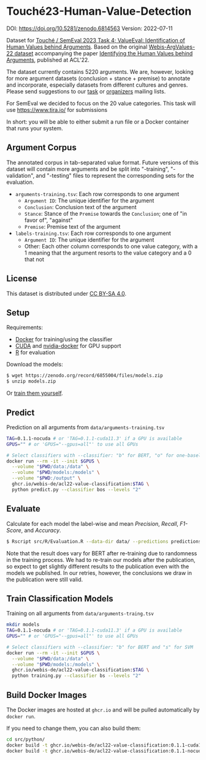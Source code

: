 # Touché23-Human-Value-Detection
DOI: https://doi.org/10.5281/zenodo.6814563
Version: 2022-07-11

Dataset for [Touché / SemEval 2023 Task 4; ValueEval: Identification of Human Values behind Arguments](https://touche.webis.de/semeval23/touche23-web). Based on the original [Webis-ArgValues-22 dataset](https://doi.org/10.5281/zenodo.5657249) accompanying the paper [Identifying the Human Values behind Arguments](https://webis.de/publications.html#kiesel_2022b), published at ACL'22.

The dataset currently contains 5220 arguments. We are, however, looking for more argument datasets (conclusion + stance + premise) to annotate and incorporate, especially datasets from different cultures and genres. Please send suggestions to our [task](mailto:valueeval@googlegroups.com) or [organizers](mailto:valueeval-organizers@googlegroups.com) mailing lists.

For SemEval we decided to focus on the 20 value categories. This task will use https://www.tira.io/ for submissions  

In short: you will be able to either submit a run file or a Docker container that runs your system.


## Argument Corpus
The annotated corpus in tab-separated value format. Future versions of this dataset will contain more arguments and be split into "-training", "-validation", and "-testing" files to represent the corresponding sets for the evaluation.
- `arguments-training.tsv`: Each row corresponds to one argument
    - `Argument ID`: The unique identifier for the argument
    - `Conclusion`: Conclusion text of the argument
    - `Stance`: Stance of the `Premise` towards the `Conclusion`; one of "in favor of", "against"
    - `Premise`: Premise text of the argument
- `labels-training.tsv`: Each row corresponds to one argument
    - `Argument ID`: The unique identifier for the argument
    - Other: Each other column corresponds to one value category, with a 1 meaning that the argument resorts to the value category and a 0 that not


## License
This dataset is distributed under [CC BY-SA 4.0](http://creativecommons.org/licenses/by-sa/4.0/).

## Setup
Requirements:
- [Docker](https://docs.docker.com/engine/installation/) for training/using the classifier
- [CUDA](https://developer.nvidia.com/cuda-downloads) and [nvidia-docker](https://github.com/NVIDIA/nvidia-docker) for GPU support
- [R](https://cran.r-project.org/) for evaluation

Download the models:
```bash
$ wget https://zenodo.org/record/6855004/files/models.zip
$ unzip models.zip
```
Or [train them yourself](#train-classification-models).


## Predict
Prediction on all arguments from `data/arguments-training.tsv`
```bash
TAG=0.1.1-nocuda # or 'TAG=0.1.1-cuda11.3' if a GPU is available
GPUS="" # or 'GPUS="--gpus=all"' to use all GPUs

# Select classifiers with --classifier: "b" for BERT, "o" for one-baseline, and "s" for SVM
docker run --rm -it --init $GPUS \
  --volume "$PWD/data:/data" \
  --volume "$PWD/models:/models" \
  --volume "$PWD:/output" \
  ghcr.io/webis-de/acl22-value-classification:$TAG \
  python predict.py --classifier bos --levels "2"
```


## Evaluate
Calculate for each model the label-wise and mean _Precision_, _Recall_, _F1-Score_, and _Accuracy_.
```bash
$ Rscript src/R/Evaluation.R --data-dir data/ --predictions predictions.tsv
```

Note that the result does vary for BERT after re-training due to randomness in the training process. We had to re-train our models after the publication, so expect to get slightly different results to the publication even with the models we published. In our retries, however, the conclusions we draw in the publication were still valid.


## Train Classification Models
Training on all arguments from `data/arguments-traing.tsv`
```bash
mkdir models
TAG=0.1.1-nocuda # or 'TAG=0.1.1-cuda11.3' if a GPU is available
GPUS="" # or 'GPUS="--gpus=all"' to use all GPUs

# Select classifiers with --classifier: "b" for BERT and "s" for SVM
docker run --rm -it --init $GPUS \
  --volume "$PWD/data:/data" \
  --volume "$PWD/models:/models" \
  ghcr.io/webis-de/acl22-value-classification:$TAG \
  python training.py --classifier bs --levels "2"
```


## Build Docker Images
The Docker images are hosted at `ghcr.io` and will be pulled automatically by `docker run`.

If you need to change them, you can also build them:
```bash
cd src/python/
docker build -t ghcr.io/webis-de/acl22-value-classification:0.1.1-cuda11.3 --build-arg CUDA=cuda11.3 .
docker build -t ghcr.io/webis-de/acl22-value-classification:0.1.1-nocuda --build-arg CUDA=nocuda .
```


